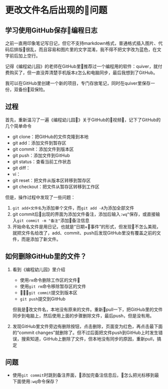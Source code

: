 # 更改文件名后出现的问题
## 学习使用GitHub保存编程日志
之前一直用印象笔记写日记，但它不支持markdown格式，普通格式插入图片、代码后排版很乱，而且容易和图片里的文字混淆，我不得不把文字改为蓝色，在文字前后加上空行。

记得《编程幼儿园》的老师在GitHub里推荐过一个编程用的软件：quiver，就付费购买了，但一直没弄清楚手机版本z怎么和电脑同步，最后我想到了GitHub。

我可以在GitHub里创建一个新的项目，专门存放笔记，同时在quiver里保存一份，双备份双保险。

## 过程

首先，重新温习了一遍《编程幼儿园》关于GitHub的视频，记下了GitHub的几个简单命令
   
* git clone：把GitHub的文件克隆到本地
* git add：添加文件到暂存区
* git commit：添加文件到版本区
* git push：添加文件到GitHub
* git status：查看当前工作状态
* git diff：
* vi：
* git reset：把文件从版本区转移到暂存区
* git checkout：把文件从暂存区转移到工作区

但是，操作过程中发现了一些问题：

1. ```git add+文件名```为添加单个文件，而```git add -A```为添加全部文件
2. git commit后出现的界面为添加文件备注，添加后输入```:wq”```保存，或直接输入```git commit -m "备注"```添加备注信息
3. 开始命名文件是用日记，也就是“日期+事件”的形式，但发现不怎么美观，就把文件名给改了，add、commit、push后发现GitHub里没有覆盖之前的文件，而是添加了新文件。

## 如何删除GitHub里的文件？

1. 看到《编程幼儿园》里介绍

    * 使用```rm```命令删除工作区的文件
    * 使用```git rm```命令移除暂存区的文件
    * ```git commit```提交到版本区
    * ```git push```提交到GitHub

    但我是改文件名，本地没有原来的文件。重新pull一下，把GitHub里的文件同步到电脑上，然后使用上面的步骤删除文件，最后push，但是没有用。

2. 发现GitHub里文件旁边有删除按钮，点击删除，页面变为红色，再点击最下面的“commit changes”就删除了。但不过后面把文件push到GitHub上时发生错误，搜索知道，GitHub上删除了文件，但本地没有同步的原因，重新pull，搞定

## 问题

* 使用```git commit```时跳到备注界面，添加完备注信息后，怎么把光标移到最下面使用```:wq```命令保存？
